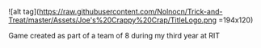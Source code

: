 ![alt tag](https://raw.githubusercontent.com/Nolnocn/Trick-and-Treat/master/Assets/Joe's%20Crappy%20Crap/TitleLogo.png =194x120)

Game created as part of a team of 8 during my third year at RIT
